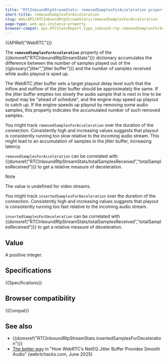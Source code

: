 ```yaml
---
title: "RTCInboundRtpStreamStats: removedSamplesForAcceleration property"
short-title: removedSamplesForAcceleration
slug: Web/API/RTCInboundRtpStreamStats/removedSamplesForAcceleration
page-type: web-api-instance-property
browser-compat: api.RTCStatsReport.type_inbound-rtp.removedSamplesForAcceleration
---
```


{{APIRef("WebRTC")}}

The **`removedSamplesForAcceleration`** property of the {{domxref("RTCInboundRtpStreamStats")}} dictionary accumulates the difference between the number of samples played out of the {{glossary("jitter","jitter buffer")}} and the number of samples received while audio playout is sped up.

The WebRTC jitter buffer sets a target playout delay level such that the inflow and outflow of the jitter buffer should be approximately the same.
If the jitter buffer empties too slowly the audio sample that is next in line to be output may be "ahead of schedule", and the engine may speed up playout to catch up.
If the engine speeds up playout by removing some audio samples, this property indicates the accumulated number of such removed samples.

You might track `removedSamplesForAcceleration` over the duration of the connection.
Consistently high and increasing values suggests that playout is consistently running too slow relative to the incoming audio stream.
This might lead to an accumulation of samples in the jitter buffer, increasing latency.

`removedSamplesForAcceleration` can be correlated with {{domxref("RTCInboundRtpStreamStats/totalSamplesReceived","totalSamplesReceived")}} to get a relative measure of deceleration.

> [!NOTE]
> The value is undefined for video streams.




You might track `insertedSamplesForDeceleration` over the duration of the connection.
Consistently high and increasing values suggests that playout is consistently running too fast relative to the incoming audio stream.

`insertedSamplesForDeceleration` can be correlated with {{domxref("RTCInboundRtpStreamStats/totalSamplesReceived","totalSamplesReceived")}} to get a relative measure of deceleration.

## Value

A positive integer.

## Specifications

{{Specifications}}

## Browser compatibility

{{Compat}}


## See also

- {{domxref("RTCInboundRtpStreamStats.insertedSamplesForDeceleration")}}
- [The better way](https://webrtchacks.com/how-webrtcs-neteq-jitter-buffer-provides-smooth-audio/#post-4560-_mv3ivinthkf5) in "How WebRTC’s NetEQ Jitter Buffer Provides Smooth Audio" (webrtchacks.com, June 2025)
